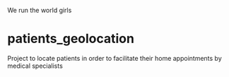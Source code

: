 
We run the world girls
# patients_geolocation
Project to locate patients in order to facilitate their home appointments by medical specialists
